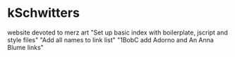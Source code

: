 # kSchwitters
website devoted to merz art
"Set up basic index with boilerplate, jscript and style files"
"Add all names to link list"
"1BobC add Adorno and An Anna Blume links"
